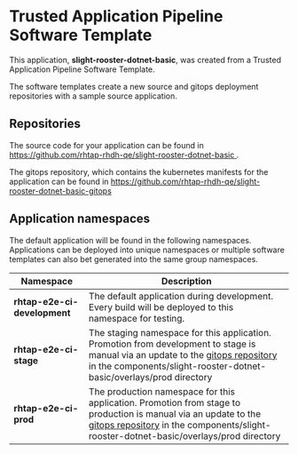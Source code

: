 # Trusted Application Pipeline Software Template

This application, **slight-rooster-dotnet-basic**, was created from a Trusted Application Pipeline Software Template.

The software templates create a new source and gitops deployment repositories with a sample source application. 

## Repositories

The source code for your application can be found in [https://github.com/rhtap-rhdh-qe/slight-rooster-dotnet-basic ](https://github.com/rhtap-rhdh-qe/slight-rooster-dotnet-basic ).
 
The gitops repository, which contains the kubernetes manifests for the application can be found in 
[https://github.com/rhtap-rhdh-qe/slight-rooster-dotnet-basic-gitops ](https://github.com/rhtap-rhdh-qe/slight-rooster-dotnet-basic-gitops ) 

## Application namespaces 

The default application will be found in the following namespaces. Applications can be deployed into unique namespaces or multiple software templates can also bet generated into the same group namespaces.  

|  Namespace   |  Description   |  
| -------- | -------- |   
| **rhtap-e2e-ci-development** | The default application during development. Every build will be deployed to this namespace for testing. | 
| **rhtap-e2e-ci-stage** | The staging namespace for this application. Promotion from development to stage is manual via an update to the [gitops repository](https://github.com/rhtap-rhdh-qe/slight-rooster-dotnet-basic-gitops ) in the components/slight-rooster-dotnet-basic/overlays/prod directory |  
| **rhtap-e2e-ci-prod** | The production namespace for this application. Promotion from stage to production is manual via an update to the [gitops repository](https://github.com/rhtap-rhdh-qe/slight-rooster-dotnet-basic-gitops ) in the components/slight-rooster-dotnet-basic/overlays/prod directory | 